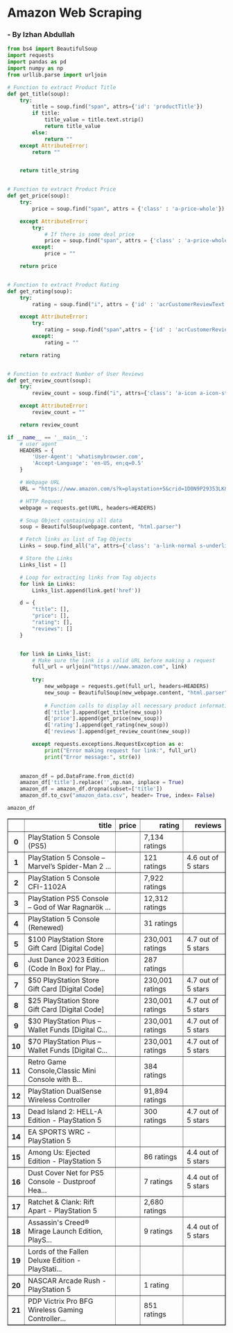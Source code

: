 # Amazon Web Scraping

### - By Izhan Abdullah 


```python
from bs4 import BeautifulSoup
import requests
import pandas as pd
import numpy as np
from urllib.parse import urljoin

```


```python
# Function to extract Product Title
def get_title(soup):
    try:
        title = soup.find("span", attrs={'id': 'productTitle'})
        if title:
            title_value = title.text.strip()
            return title_value
        else:
            return ""
    except AttributeError:
        return ""


    return title_string


# Function to extract Product Price
def get_price(soup):
    try:
        price = soup.find("span", attrs = {'class' : 'a-price-whole'}).string.strip()

    except AttributeError:
        try:
            # If there is some deal price
            price = soup.find("span", attrs = {'class' : 'a-price-whole'}).string.strip()
        except:
            price = ""

    return price


# Function to extract Product Rating
def get_rating(soup):
    try:
        rating = soup.find("i", attrs = {'id' : 'acrCustomerReviewText'}).string.strip()

    except AttributeError:
        try:
            rating = soup.find("span",attrs = {'id' : 'acrCustomerReviewText'}).string.strip()
        except:
            rating = ""

    return rating


# Function to extract Number of User Reviews
def get_review_count(soup):
    try:
        review_count = soup.find("i", attrs={'class': 'a-icon a-icon-star a-star-4-5 cm-cr-review-stars-spacing-big'}).string.strip()

    except AttributeError:
        review_count = ""

    return review_count

```


```python
if __name__ == '__main__':
    # user agent
    HEADERS = {
        'User-Agent': 'whatismybrowser.com',
        'Accept-Language': 'en-US, en;q=0.5'
    }

    # Webpage URL
    URL = "https://www.amazon.com/s?k=playstation+5&crid=1D0N9P29353LK&sprefix=playstation+5%2Caps%2C375&ref=nb_sb_noss_2"

    # HTTP Request
    webpage = requests.get(URL, headers=HEADERS)

    # Soup Object containing all data
    soup = BeautifulSoup(webpage.content, "html.parser")

    # Fetch links as list of Tag Objects
    Links = soup.find_all("a", attrs={'class': 'a-link-normal s-underline-text s-underline-link-text s-link-style a-text-normal'})

    # Store the Links
    Links_list = []

    # Loop for extracting links from Tag objects
    for link in Links:
        Links_list.append(link.get('href'))

    d = {
        "title": [],
        "price": [],
        "rating": [],
        "reviews": []
    }


    for link in Links_list:
        # Make sure the link is a valid URL before making a request
        full_url = urljoin("https://www.amazon.com", link)
        
        try:
            new_webpage = requests.get(full_url, headers=HEADERS)
            new_soup = BeautifulSoup(new_webpage.content, "html.parser")
            
            # Function calls to display all necessary product information
            d['title'].append(get_title(new_soup))
            d['price'].append(get_price(new_soup))
            d['rating'].append(get_rating(new_soup))
            d['reviews'].append(get_review_count(new_soup))

        except requests.exceptions.RequestException as e:
            print("Error making request for link:", full_url)
            print("Error message:", str(e))

    
    amazon_df = pd.DataFrame.from_dict(d)
    amazon_df['title'].replace('',np.nan, inplace = True)
    amazon_df = amazon_df.dropna(subset=['title'])
    amazon_df.to_csv("amazon_data.csv", header= True, index= False)
```


```python
amazon_df
```




<div>
<style scoped>
    .dataframe tbody tr th:only-of-type {
        vertical-align: middle;
    }

    .dataframe tbody tr th {
        vertical-align: top;
    }

    .dataframe thead th {
        text-align: right;
    }
</style>
<table border="1" class="dataframe">
  <thead>
    <tr style="text-align: right;">
      <th></th>
      <th>title</th>
      <th>price</th>
      <th>rating</th>
      <th>reviews</th>
    </tr>
  </thead>
  <tbody>
    <tr>
      <th>0</th>
      <td>PlayStation 5 Console (PS5)</td>
      <td></td>
      <td>7,134 ratings</td>
      <td></td>
    </tr>
    <tr>
      <th>1</th>
      <td>PlayStation 5 Console – Marvel’s Spider-Man 2 ...</td>
      <td></td>
      <td>121 ratings</td>
      <td>4.6 out of 5 stars</td>
    </tr>
    <tr>
      <th>2</th>
      <td>PlayStation 5 Console CFI-1102A</td>
      <td></td>
      <td>7,922 ratings</td>
      <td></td>
    </tr>
    <tr>
      <th>3</th>
      <td>PlayStation PS5 Console – God of War Ragnarök ...</td>
      <td></td>
      <td>12,312 ratings</td>
      <td></td>
    </tr>
    <tr>
      <th>4</th>
      <td>PlayStation 5 Console (Renewed)</td>
      <td></td>
      <td>31 ratings</td>
      <td></td>
    </tr>
    <tr>
      <th>5</th>
      <td>$100 PlayStation Store Gift Card [Digital Code]</td>
      <td></td>
      <td>230,001 ratings</td>
      <td>4.7 out of 5 stars</td>
    </tr>
    <tr>
      <th>6</th>
      <td>Just Dance 2023 Edition (Code In Box) for Play...</td>
      <td></td>
      <td>287 ratings</td>
      <td></td>
    </tr>
    <tr>
      <th>7</th>
      <td>$50 PlayStation Store Gift Card [Digital Code]</td>
      <td></td>
      <td>230,001 ratings</td>
      <td>4.7 out of 5 stars</td>
    </tr>
    <tr>
      <th>8</th>
      <td>$25 PlayStation Store Gift Card [Digital Code]</td>
      <td></td>
      <td>230,001 ratings</td>
      <td>4.7 out of 5 stars</td>
    </tr>
    <tr>
      <th>9</th>
      <td>$30 PlayStation Plus – Wallet Funds [Digital C...</td>
      <td></td>
      <td>230,001 ratings</td>
      <td>4.7 out of 5 stars</td>
    </tr>
    <tr>
      <th>10</th>
      <td>$70 PlayStation Plus – Wallet Funds [Digital C...</td>
      <td></td>
      <td>230,001 ratings</td>
      <td>4.7 out of 5 stars</td>
    </tr>
    <tr>
      <th>11</th>
      <td>Retro Game Console,Classic Mini Console with B...</td>
      <td></td>
      <td>384 ratings</td>
      <td></td>
    </tr>
    <tr>
      <th>12</th>
      <td>PlayStation DualSense Wireless Controller</td>
      <td></td>
      <td>91,894 ratings</td>
      <td></td>
    </tr>
    <tr>
      <th>13</th>
      <td>Dead Island 2: HELL-A Edition - PlayStation 5</td>
      <td></td>
      <td>300 ratings</td>
      <td>4.7 out of 5 stars</td>
    </tr>
    <tr>
      <th>14</th>
      <td>EA SPORTS WRC - PlayStation 5</td>
      <td></td>
      <td></td>
      <td></td>
    </tr>
    <tr>
      <th>15</th>
      <td>Among Us: Ejected Edition - PlayStation 5</td>
      <td></td>
      <td>86 ratings</td>
      <td>4.4 out of 5 stars</td>
    </tr>
    <tr>
      <th>16</th>
      <td>Dust Cover Net for PS5 Console - Dustproof Hea...</td>
      <td></td>
      <td>7 ratings</td>
      <td>4.4 out of 5 stars</td>
    </tr>
    <tr>
      <th>17</th>
      <td>Ratchet &amp; Clank: Rift Apart - PlayStation 5</td>
      <td></td>
      <td>2,680 ratings</td>
      <td></td>
    </tr>
    <tr>
      <th>18</th>
      <td>Assassin's Creed® Mirage Launch Edition, PlayS...</td>
      <td></td>
      <td>9 ratings</td>
      <td>4.4 out of 5 stars</td>
    </tr>
    <tr>
      <th>19</th>
      <td>Lords of the Fallen Deluxe Edition - PlayStati...</td>
      <td></td>
      <td></td>
      <td></td>
    </tr>
    <tr>
      <th>20</th>
      <td>NASCAR Arcade Rush - PlayStation 5</td>
      <td></td>
      <td>1 rating</td>
      <td></td>
    </tr>
    <tr>
      <th>21</th>
      <td>PDP Victrix Pro BFG Wireless Gaming Controller...</td>
      <td></td>
      <td>851 ratings</td>
      <td></td>
    </tr>
  </tbody>
</table>
</div>


